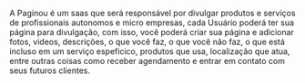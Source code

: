 A Paginou é um saas que será responsável por divulgar produtos e serviços de profissionais autonomos e micro empresas, cada Usuário poderá ter sua página para divulgação, com isso, você poderá criar sua página e adicionar fotos, videos, descrições, o que você faz, o que você não faz, o que está incluso em um serviço espeficico, produtos que usa, localização que atua, entre outras coisas como receber agendamento e entrar em contato com seus futuros clientes. 